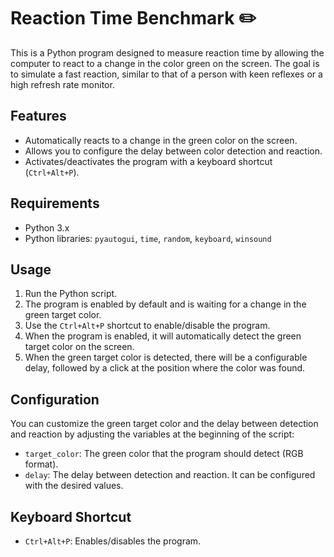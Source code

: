 # Reaction Time Benchmark ✏️

This is a Python program designed to measure reaction time by allowing the computer to react to a change in the color green on the screen. The goal is to simulate a fast reaction, similar to that of a person with keen reflexes or a high refresh rate monitor.

## Features

- Automatically reacts to a change in the green color on the screen.
- Allows you to configure the delay between color detection and reaction.
- Activates/deactivates the program with a keyboard shortcut (`Ctrl+Alt+P`).

## Requirements

- Python 3.x
- Python libraries: `pyautogui`, `time`, `random`, `keyboard`, `winsound`

## Usage

1. Run the Python script.
2. The program is enabled by default and is waiting for a change in the green target color.
3. Use the `Ctrl+Alt+P` shortcut to enable/disable the program.
4. When the program is enabled, it will automatically detect the green target color on the screen.
5. When the green target color is detected, there will be a configurable delay, followed by a click at the position where the color was found.

## Configuration

You can customize the green target color and the delay between detection and reaction by adjusting the variables at the beginning of the script:

- `target_color`: The green color that the program should detect (RGB format).
- `delay`: The delay between detection and reaction. It can be configured with the desired values.

## Keyboard Shortcut

- `Ctrl+Alt+P`: Enables/disables the program.
